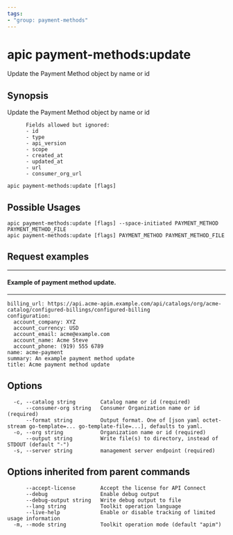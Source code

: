```yaml
---
tags:
- "group: payment-methods"
---
```

# apic payment-methods:update

Update the Payment Method object by name or id

## Synopsis

Update the Payment Method object by name or id
          
          Fields allowed but ignored:
          - id
          - type
          - api_version
          - scope
          - created_at
          - updated_at
          - url
          - consumer_org_url

```
apic payment-methods:update [flags]
```

## Possible Usages

```
apic payment-methods:update [flags] --space-initiated PAYMENT_METHOD PAYMENT_METHOD_FILE
apic payment-methods:update [flags] PAYMENT_METHOD PAYMENT_METHOD_FILE
```

## Request examples

--------------------------------------
#### Example of payment method update.
--------------------------------------

```
billing_url: https://api.acme-apim.example.com/api/catalogs/org/acme-catalog/configured-billings/configured-billing
configuration:
  account_company: XYZ
  account_currency: USD
  account_email: acme@example.com
  account_name: Acme Steve
  account_phone: (919) 555 6789
name: acme-payment
summary: An example payment method update
title: Acme payment method update
```

## Options

```
  -c, --catalog string        Catalog name or id (required)
      --consumer-org string   Consumer Organization name or id (required)
      --format string         Output format. One of [json yaml octet-stream go-template=... go-template-file=...], defaults to yaml.
  -o, --org string            Organization name or id (required)
      --output string         Write file(s) to directory, instead of STDOUT (default "-")
  -s, --server string         management server endpoint (required)
```

## Options inherited from parent commands

```
      --accept-license        Accept the license for API Connect
      --debug                 Enable debug output
      --debug-output string   Write debug output to file
      --lang string           Toolkit operation language
      --live-help             Enable or disable tracking of limited usage information
  -m, --mode string           Toolkit operation mode (default "apim")
```
